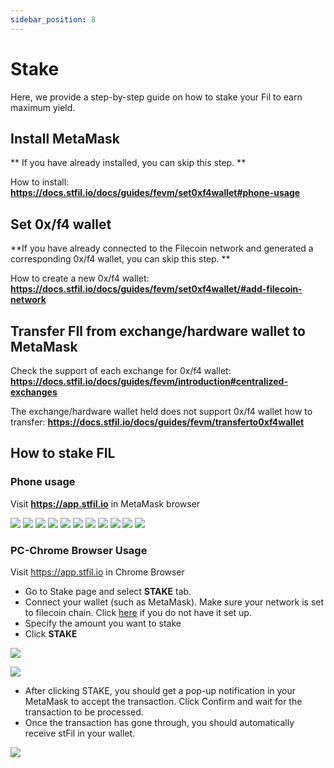 ```yaml
---
sidebar_position: 8
---
```


# Stake

Here, we provide a step-by-step guide on how to stake your Fil to earn maximum yield.

## Install MetaMask

** If you have already installed, you can skip this step. **

How to install: **https://docs.stfil.io/docs/guides/fevm/set0xf4wallet#phone-usage**

## Set 0x/f4 wallet

**If you have already connected to the Filecoin network and generated a corresponding 0x/f4 wallet, you can skip this step. **

How to create a new 0x/f4 wallet: **https://docs.stfil.io/docs/guides/fevm/set0xf4wallet/#add-filecoin-network**

## Transfer FIl from exchange/hardware wallet to MetaMask

Check the support of each exchange for 0x/f4 wallet: **https://docs.stfil.io/docs/guides/fevm/introduction#centralized-exchanges**

The exchange/hardware wallet held does not support 0x/f4 wallet how to transfer: **https://docs.stfil.io/docs/guides/fevm/transferto0xf4wallet**

## How to stake FIL

### Phone usage

Visit **https://app.stfil.io** in MetaMask browser

![](imgs/k1.jpeg)
![](imgs/k2.jpeg)
![](imgs/k3.jpeg)
![](imgs/k4.jpeg)
![](imgs/k5.jpeg)
![](imgs/s1.jpeg)
![](imgs/s2.jpeg)
![](imgs/s3.jpeg)
![](imgs/s4.jpeg)
![](imgs/s5.jpeg)
![](imgs/s6.jpeg)

### PC-Chrome Browser Usage

Visit https://app.stfil.io in Chrome Browser

- Go to Stake page and select **STAKE** tab.
- Connect your wallet (such as MetaMask). Make sure your network is set to filecoin chain.
  Click [here]( https://docs.filecoin.io/networks/mainnet/add-to-metamask/ ) if you do not have it set up.
- Specify the amount you want to stake
- Click **STAKE**

![](imgs/ks1.png)

![](imgs/stake.png)

- After clicking STAKE, you should get a pop-up notification in your MetaMask to accept the transaction.
  Click Confirm and wait for the transaction to be processed.
- Once the transaction has gone through, you should automatically receive stFil in your wallet.

![](imgs/metamask.png)

